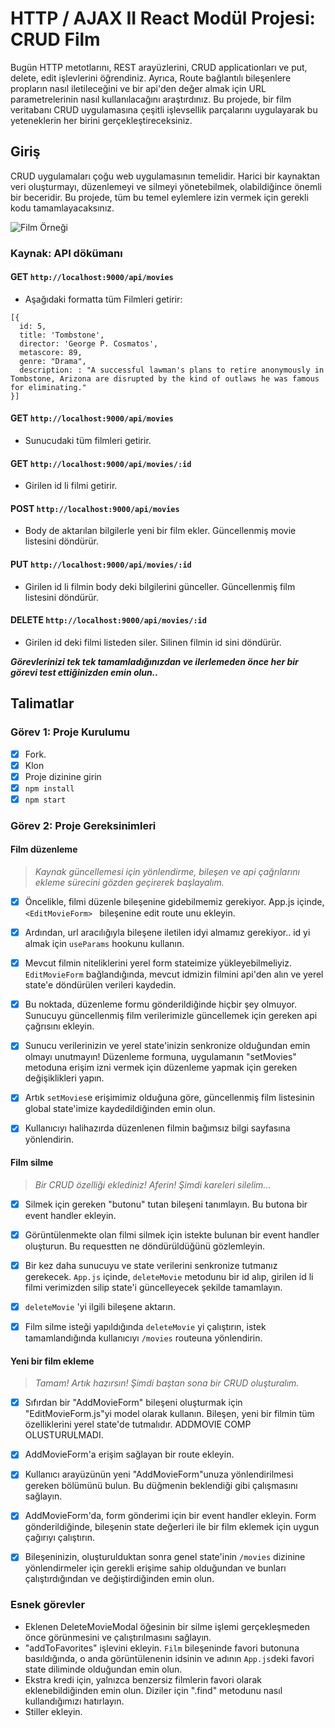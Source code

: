 # HTTP / AJAX II React Modül Projesi: CRUD Film

Bugün HTTP metotlarını, REST arayüzlerini, CRUD applicationları ve put, delete, edit işlevlerini öğrendiniz. Ayrıca, Route bağlantılı bileşenlere propların nasıl iletileceğini ve bir api'den değer almak için URL parametrelerinin nasıl kullanılacağını araştırdınız. Bu projede, bir film veritabanı CRUD uygulamasına çeşitli işlevsellik parçalarını uygulayarak bu yeteneklerin her birini gerçekleştireceksiniz.


## Giriş
CRUD uygulamaları çoğu web uygulamasının temelidir. Harici bir kaynaktan veri oluşturmayı, düzenlemeyi ve silmeyi yönetebilmek, olabildiğince önemli bir beceridir. Bu projede, tüm bu temel eylemlere izin vermek için gerekli kodu tamamlayacaksınız.

![Film Örneği](proje-hedefi.gif)

### Kaynak: API dökümanı 

#### GET `http://localhost:9000/api/movies`
- Aşağıdaki formatta tüm Filmleri getirir:
```
[{
  id: 5,
  title: 'Tombstone',
  director: 'George P. Cosmatos',
  metascore: 89,
  genre: "Drama",
  description: : "A successful lawman's plans to retire anonymously in Tombstone, Arizona are disrupted by the kind of outlaws he was famous for eliminating."
}]
```
#### GET `http://localhost:9000/api/movies`
- Sunucudaki tüm filmleri getirir.

#### GET `http://localhost:9000/api/movies/:id`
- Girilen id li filmi getirir.

#### POST `http://localhost:9000/api/movies`
- Body de aktarılan bilgilerle yeni bir film ekler. Güncellenmiş movie listesini döndürür.

#### PUT `http://localhost:9000/api/movies/:id`
- Girilen id li filmin body deki bilgilerini günceller. Güncellenmiş film listesini döndürür.

#### DELETE `http://localhost:9000/api/movies/:id`
- Girilen id deki filmi listeden siler. Silinen filmin id sini döndürür.


***Görevlerinizi tek tek tamamladığınızdan ve ilerlemeden önce her bir görevi test ettiğinizden emin olun..***

## Talimatlar
### Görev 1: Proje Kurulumu
* [x] Fork.
* [x] Klon
* [x] Proje dizinine girin
* [x] `npm install`
* [x] `npm start`

### Görev 2: Proje Gereksinimleri
#### Film düzenleme
> *Kaynak güncellemesi için yönlendirme, bileşen ve api çağrılarını ekleme sürecini gözden geçirerek başlayalım.*

* [x] Öncelikle, filmi düzenle bileşenine gidebilmemiz gerekiyor. App.js içinde,  `<EditMovieForm> ` bileşenine edit route unu ekleyin.

* [x] Ardından, url aracılığıyla bileşene iletilen idyi almamız gerekiyor.. id yi almak için `useParams` hookunu kullanın.

* [x] Mevcut filmin niteliklerini yerel form stateimize yükleyebilmeliyiz. `EditMovieForm` bağlandığında, mevcut idmizin filmini api'den alın ve yerel state'e döndürülen verileri kaydedin.

* [x] Bu noktada, düzenleme formu gönderildiğinde hiçbir şey olmuyor. Sunucuyu güncellenmiş film verilerimizle güncellemek için gereken api çağrısını ekleyin.

* [x] Sunucu verilerinizin ve yerel state'inizin senkronize olduğundan emin olmayı unutmayın! Düzenleme formuna, uygulamanın "setMovies" metoduna erişim izni vermek için düzenleme yapmak için gereken değişiklikleri yapın.

* [x] Artık `setMovies`e erişimimiz olduğuna göre, güncellenmiş film listesinin global state'imize kaydedildiğinden emin olun.

* [x] Kullanıcıyı halihazırda düzenlenen filmin bağımsız bilgi sayfasına yönlendirin.

#### Film silme
> *Bir CRUD özelliği eklediniz! Aferin! Şimdi kareleri silelim...*

* [x] Silmek için gereken "butonu" tutan bileşeni tanımlayın. Bu butona bir event handler ekleyin.

* [x] Görüntülenmekte olan filmi silmek için istekte bulunan bir event handler oluşturun. Bu requestten ne döndürüldüğünü gözlemleyin.

* [x] Bir kez daha sunucuyu ve state verilerini senkronize tutmanız gerekecek. `App.js` içinde, `deleteMovie` metodunu bir id alıp, girilen id li filmi verimizden silip state'i güncelleyecek şekilde tamamlayın.

* [x] `deleteMovie` 'yi ilgili bileşene aktarın.

* [x] Film silme isteği yapıldığında `deleteMovie` yi çalıştırın, istek tamamlandığında kullanıcıyı `/movies` routeuna yönlendirin.

#### Yeni bir film ekleme
> *Tamam! Artık hazırsın! Şimdi baştan sona bir CRUD oluşturalım.*

* [x] Sıfırdan bir "AddMovieForm" bileşeni oluşturmak için "EditMovieForm.js"yi model olarak kullanın. Bileşen, yeni bir filmin tüm özelliklerini yerel state'de tutmalıdır. ADDMOVIE COMP OLUSTURULMADI.

* [x] AddMovieForm'a erişim sağlayan bir route ekleyin.

* [x] Kullanıcı arayüzünün yeni "AddMovieForm"unuza yönlendirilmesi gereken bölümünü bulun. Bu düğmenin beklendiği gibi çalışmasını sağlayın.

* [x] AddMovieForm'da, form gönderimi için bir event handler ekleyin. Form gönderildiğinde, bileşenin state değerleri ile bir film eklemek için uygun çağırıyı çalıştırın.

* [x] Bileşeninizin, oluşturulduktan sonra genel state'inin `/movies` dizinine yönlendirmeler için gerekli erişime sahip olduğundan ve bunları çalıştırdığından ve değiştirdiğinden emin olun.

### Esnek görevler
- Eklenen DeleteMovieModal öğesinin bir silme işlemi gerçekleşmeden önce görünmesini ve çalıştırılmasını sağlayın.
-  "addToFavorites" işlevini ekleyin. `Film` bileşeninde favori butonuna basıldığında, o anda görüntülenenin idsinin ve adının `App.js`deki favori state diliminde olduğundan emin olun.
- Ekstra kredi için, yalnızca benzersiz filmlerin favori olarak eklenebildiğinden emin olun. Diziler için ".find" metodunu nasıl kullandığımızı hatırlayın.
- Stiller ekleyin.
